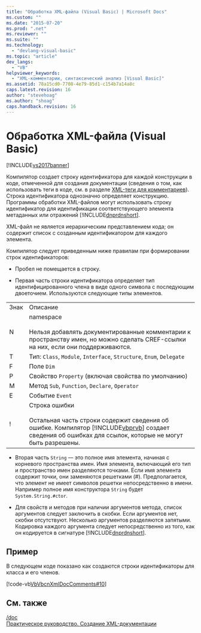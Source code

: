 ```yaml
---
title: "Обработка XML-файла (Visual Basic) | Microsoft Docs"
ms.custom: ""
ms.date: "2015-07-20"
ms.prod: ".net"
ms.reviewer: ""
ms.suite: ""
ms.technology: 
  - "devlang-visual-basic"
ms.topic: "article"
dev_langs: 
  - "VB"
helpviewer_keywords: 
  - "XML-комментарии, синтаксический анализ [Visual Basic]"
ms.assetid: 78a15cd0-7708-4e79-85d1-c154b7a14a8c
caps.latest.revision: 16
author: "stevehoag"
ms.author: "shoag"
caps.handback.revision: 16
---
```

# Обработка XML-файла (Visual Basic)
[!INCLUDE[vs2017banner](../../../visual-basic/includes/vs2017banner.md)]

Компилятор создает строку идентификатора для каждой конструкции в коде, отмеченной для создания документации  \(сведения о том, как использовать теги в коде, cм. в разделе [XML\-теги для комментариев](../../../visual-basic/language-reference/xmldoc/recommended-xml-tags-for-documentation-comments.md)\). Строка идентификатора однозначно определяет конструкцию.  Программы обработки XML\-файлов могут использовать строку идентификатор для идентификации соответствующего элемента метаданных или отражений [!INCLUDE[dnprdnshort](../../../csharp/getting-started/includes/dnprdnshort-md.md)].  
  
 XML\-файл не является иерархическим представлением кода; он содержит список с созданным идентификатором для каждого элемента.  
  
 Компилятор следует приведенным ниже правилам при формировании строк идентификаторов:  
  
-   Пробел не помещается в строку.  
  
-   Первая часть строки идентификатора определяет тип идентифицированного члена в виде одного символа с последующим двоеточием.  Используются следующие типы элементов.  
  
|||  
|-|-|  
|Знак|Описание|  
|N|namespace<br /><br /> Нельзя добавлять документированные комментарии к пространству имен, но можно сделать CREF\-ссылки на них, если они поддерживаются.|  
|T|Тип: `Class`, `Module`, `Interface`, `Structure`, `Enum`, `Delegate`|  
|F|Поле `Dim`|  
|P|Свойство `Property` \(включая свойства по умолчанию\)|  
|M|Метод `Sub`, `Function`, `Declare`, `Operator`|  
|E|Событие `Event`|  
|\!|Строка ошибки<br /><br /> Остальная часть строки содержит сведения об ошибке.  Компилятор [!INCLUDE[vbprvb](../../../csharp/programming-guide/concepts/linq/includes/vbprvb-md.md)] создает сведения об ошибках для ссылок, которые не могут быть разрешены.|  
  
-   Вторая часть `String` — это полное имя элемента, начиная с корневого пространства имен.  Имя элемента, включающий его тип и пространство имен разделяются точками.  Если имя элемента содержит точки, они заменяются решетками \(\#\).  Предполагается, что элемент не имеет символов решетки непосредственно в имени.  Например полное имя конструктора `String` будет `System.String.#ctor`.  
  
-   Для свойств и методов при наличии аргументов метода, список аргументов следует заключить в скобки.  Если аргументов нет, скобки отсутствуют.  Несколько аргументов разделяются запятыми.  Кодировка каждого аргумента следует непосредственно из того, как он кодируется в сигнатуре [!INCLUDE[dnprdnshort](../../../csharp/getting-started/includes/dnprdnshort-md.md)].  
  
## Пример  
 В следующем коде показано как создаются строки идентификаторы для класса и его членов.  
  
 [!code-vb[VbVbcnXmlDocComments#10](../../../visual-basic/language-reference/xmldoc/codesnippet/visualbasic/processing-the-xml-file_1.vb)]  
  
## См. также  
 [\/doc](../../../visual-basic/reference/command-line-compiler/doc.md)   
 [Практическое руководство. Создание XML\-документации](../../../visual-basic/programming-guide/program-structure/how-to-create-xml-documentation.md)